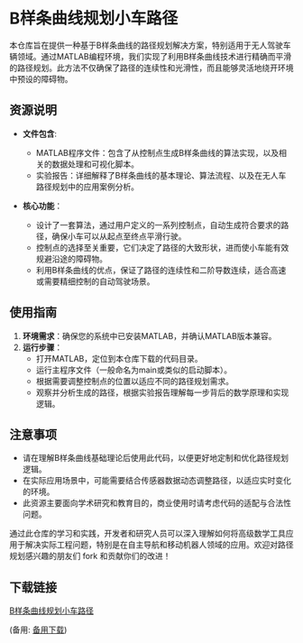 # B样条曲线规划小车路径

本仓库旨在提供一种基于B样条曲线的路径规划解决方案，特别适用于无人驾驶车辆领域。通过MATLAB编程环境，我们实现了利用B样条曲线技术进行精确而平滑的路径规划。此方法不仅确保了路径的连续性和光滑性，而且能够灵活地绕开环境中预设的障碍物。

## 资源说明

- **文件包含**:
  - MATLAB程序文件：包含了从控制点生成B样条曲线的算法实现，以及相关的数据处理和可视化脚本。
  - 实验报告：详细解释了B样条曲线的基本理论、算法流程、以及在无人车路径规划中的应用案例分析。
  
- **核心功能**：
  - 设计了一套算法，通过用户定义的一系列控制点，自动生成符合要求的路径，确保小车可以从起点至终点平滑行驶。
  - 控制点的选择至关重要，它们决定了路径的大致形状，进而使小车能有效规避沿途的障碍物。
  - 利用B样条曲线的优点，保证了路径的连续性和二阶导数连续，适合高速或需要精细控制的自动驾驶场景。

## 使用指南

1. **环境需求**：确保您的系统中已安装MATLAB，并确认MATLAB版本兼容。
2. **运行步骤**：
   - 打开MATLAB，定位到本仓库下载的代码目录。
   - 运行主程序文件（一般命名为main或类似的启动脚本）。
   - 根据需要调整控制点的位置以适应不同的路径规划需求。
   - 观察并分析生成的路径，根据实验报告理解每一步背后的数学原理和实现逻辑。

## 注意事项

- 请在理解B样条曲线基础理论后使用此代码，以便更好地定制和优化路径规划逻辑。
- 在实际应用场景中，可能需要结合传感器数据动态调整路径，以适应实时变化的环境。
- 此资源主要面向学术研究和教育目的，商业使用时请考虑代码的适配与合法性问题。

通过此仓库的学习和实践，开发者和研究人员可以深入理解如何将高级数学工具应用于解决实际工程问题，特别是在自主导航和移动机器人领域的应用。欢迎对路径规划感兴趣的朋友们 fork 和贡献你们的改进！

## 下载链接
[B样条曲线规划小车路径](https://pan.quark.cn/s/94ac07be4037) 

(备用: [备用下载](https://pan.baidu.com/s/1yf4l9oAIZE4qhFgDQp7oOQ?pwd=1234))

